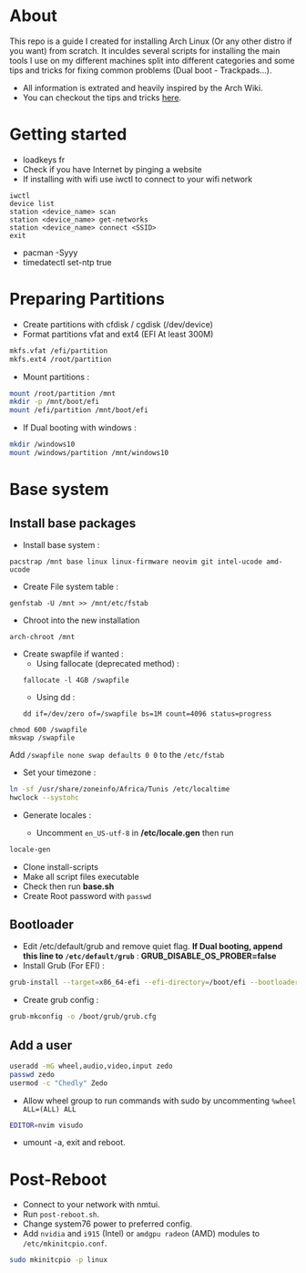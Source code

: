 # About

This repo is a guide I created for installing Arch Linux (Or any other distro if you want) from scratch. It inculdes several scripts for installing the main tools I use on my different machines split into different categories and some tips and tricks for fixing common problems (Dual boot - Trackpads...).

- All information is extrated and heavily inspired by the Arch Wiki.
- You can checkout the tips and tricks [here](tips-and-tricks.md).

# Getting started

- loadkeys fr
- Check if you have Internet by pinging a website
- If installing with wifi use iwctl to connect to your wifi network

```
iwctl
device list
station <device_name> scan
station <device_name> get-networks
station <device_name> connect <SSID>
exit
```

- pacman -Syyy
- timedatectl set-ntp true

# Preparing Partitions

- Create partitions with cfdisk / cgdisk (/dev/device)
- Format partitions vfat and ext4 (EFI At least 300M)

```sh
mkfs.vfat /efi/partition
mkfs.ext4 /root/partition
```

- Mount partitions :

```sh
mount /root/partition /mnt
mkdir -p /mnt/boot/efi
mount /efi/partition /mnt/boot/efi
```

- If Dual booting with windows :

```bash
mkdir /windows10
mount /windows/partition /mnt/windows10
```

# Base system

## Install base packages

- Install base system :

```
pacstrap /mnt base linux linux-firmware neovim git intel-ucode amd-ucode
```

- Create File system table :

```
genfstab -U /mnt >> /mnt/etc/fstab
```

- Chroot into the new installation

```
arch-chroot /mnt
```

- Create swapfile if wanted :
  - Using fallocate (deprecated method) :
  ```
  fallocate -l 4GB /swapfile
  ```
  - Using dd :
  ```
  dd if=/dev/zero of=/swapfile bs=1M count=4096 status=progress
  ```

```
chmod 600 /swapfile
mkswap /swapfile
```

Add `/swapfile none swap defaults 0 0` to the `/etc/fstab`

- Set your timezone :

```sh
ln -sf /usr/share/zoneinfo/Africa/Tunis /etc/localtime
hwclock --systohc
```

- Generate locales :

  - Uncomment `en_US-utf-8` in **/etc/locale.gen** then run

```sh
locale-gen
```

- Clone install-scripts
- Make all script files executable
- Check then run **base.sh**
- Create Root password with `passwd`

## Bootloader

- Edit /etc/default/grub and remove quiet flag. **If Dual booting, append this line to `/etc/default/grub`** : **GRUB_DISABLE_OS_PROBER=false**
- Install Grub (For EFI) :

```sh
grub-install --target=x86_64-efi --efi-directory=/boot/efi --bootloader-id=GRUB
```

- Create grub config :

```sh
grub-mkconfig -o /boot/grub/grub.cfg
```

## Add a user

```sh
useradd -mG wheel,audio,video,input zedo
passwd zedo
usermod -c "Chedly" Zedo
```

- Allow wheel group to run commands with sudo by uncommenting `%wheel ALL=(ALL) ALL`

```sh
EDITOR=nvim visudo
```

- umount -a, exit and reboot.

# Post-Reboot

- Connect to your network with nmtui.
- Run `post-reboot.sh`.
- Change system76 power to preferred config.
- Add `nvidia` and `i915` (Intel) or `amdgpu radeon` (AMD) modules to `/etc/mkinitcpio.conf`.

```sh
sudo mkinitcpio -p linux
```
